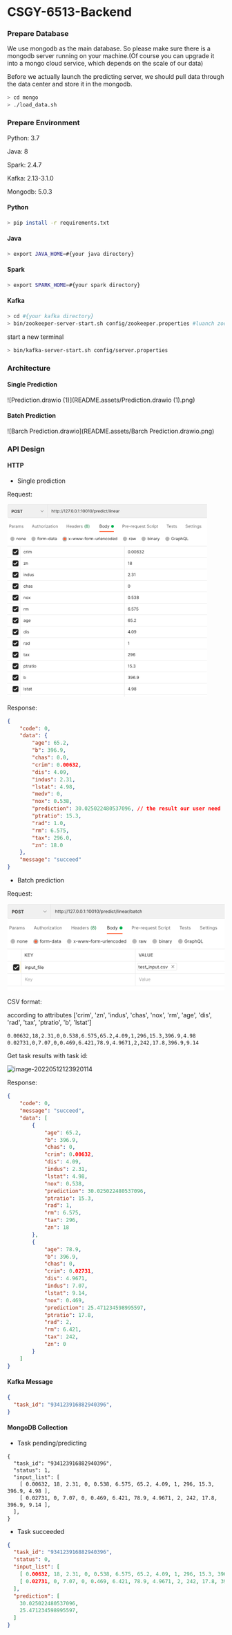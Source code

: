 # CSGY-6513-Backend

### Prepare Database
We use mongodb as the main database. So please make sure there is a mongodb server running on your machine.(Of course you can upgrade it into a mongo cloud service, which depends on the scale of our data)

Before we actually launch the predicting server, we should pull data through the data center and store it in the mongodb.

```bash
> cd mongo
> ./load_data.sh
```



### Prepare Environment

Python: 3.7

Java: 8

Spark: 2.4.7

Kafka: 2.13-3.1.0

Mongodb: 5.0.3

#### Python

```bash
> pip install -r requirements.txt
```

#### Java

```bash
> export JAVA_HOME=#{your java directory}
```

#### Spark

```bash
> export SPARK_HOME=#{your spark directory}
```

#### Kafka

```bash
> cd #{your kafka directory}
> bin/zookeeper-server-start.sh config/zookeeper.properties #luanch zookeeper for kafka broker coordination
```

start a new terminal

```bash
> bin/kafka-server-start.sh config/server.properties
```



### Architecture

#### Single Prediction

![Prediction.drawio (1)](README.assets/Prediction.drawio (1).png)

#### Batch Prediction

![Barch Prediction.drawio](README.assets/Barch Prediction.drawio.png)

### API Design

#### HTTP

- Single prediction

Request:

<img src="README.assets/image-20220512122216565.png" alt="image-20220512122216565" style="zoom:80%;" />

Response:

```json
{
    "code": 0,
    "data": {
        "age": 65.2,
        "b": 396.9,
        "chas": 0.0,
        "crim": 0.00632,
        "dis": 4.09,
        "indus": 2.31,
        "lstat": 4.98,
        "medv": 0,
        "nox": 0.538,
        "prediction": 30.025022480537096, // the result our user need 
        "ptratio": 15.3,
        "rad": 1.0,
        "rm": 6.575,
        "tax": 296.0,
        "zn": 18.0
    },
    "message": "succeed"
}
```



- Batch prediction

Request:

![image-20220512122320329](README.assets/image-20220512122320329.png)

CSV format:

according to attributes ['crim', 'zn', 'indus', 'chas', 'nox', 'rm', 'age', 'dis', 'rad', 'tax', 'ptratio', 'b', 'lstat']

```
0.00632,18,2.31,0,0.538,6.575,65.2,4.09,1,296,15.3,396.9,4.98
0.02731,0,7.07,0,0.469,6.421,78.9,4.9671,2,242,17.8,396.9,9.14
```



Get task results with task id:

![image-20220512123920114](/Users/xiuwenli/Document/nyu/2022Spring/bigdata/CSGY-6513-Backend/README.assets/image-20220512123920114.png)

Response:

```json
{
    "code": 0,
  	"message": "succeed",
    "data": [
        {
            "age": 65.2,
            "b": 396.9,
            "chas": 0,
            "crim": 0.00632,
            "dis": 4.09,
            "indus": 2.31,
            "lstat": 4.98,
            "nox": 0.538,
            "prediction": 30.025022480537096,
            "ptratio": 15.3,
            "rad": 1,
            "rm": 6.575,
            "tax": 296,
            "zn": 18
        },
        {
            "age": 78.9,
            "b": 396.9,
            "chas": 0,
            "crim": 0.02731,
            "dis": 4.9671,
            "indus": 7.07,
            "lstat": 9.14,
            "nox": 0.469,
            "prediction": 25.471234598995597,
            "ptratio": 17.8,
            "rad": 2,
            "rm": 6.421,
            "tax": 242,
            "zn": 0
        }
    ]
}
```



#### Kafka Message

```json
{
  "task_id": "934123916882940396",
}
```



#### MongoDB Collection

- Task pending/predicting

```
{
  "task_id": "934123916882940396",
  "status": 1,
  "input_list": [ 
    [ 0.00632, 18, 2.31, 0, 0.538, 6.575, 65.2, 4.09, 1, 296, 15.3, 396.9, 4.98 ], 
    [ 0.02731, 0, 7.07, 0, 0.469, 6.421, 78.9, 4.9671, 2, 242, 17.8, 396.9, 9.14 ],
  ],
}
```



- Task succeeded

```json
{
  "task_id": "934123916882940396",
  "status": 0,
  "input_list": [ 
    [ 0.00632, 18, 2.31, 0, 0.538, 6.575, 65.2, 4.09, 1, 296, 15.3, 396.9, 4.98 ], 
    [ 0.02731, 0, 7.07, 0, 0.469, 6.421, 78.9, 4.9671, 2, 242, 17.8, 396.9, 9.14 ],
  ],
  "prediction": [
    30.025022480537096,
    25.471234598995597,
  ]
}
```

